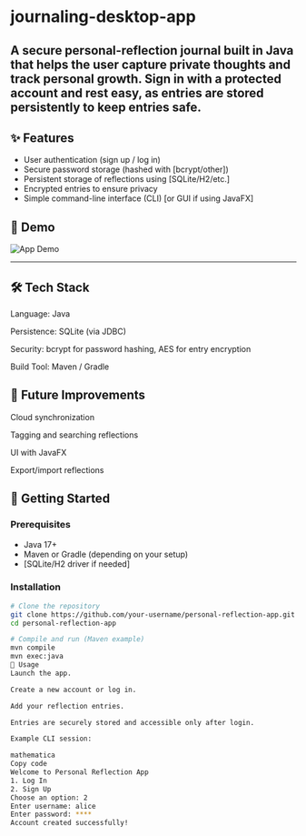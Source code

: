 # journaling-desktop-app
A secure personal-reflection journal built in Java that helps the user capture private thoughts and track personal growth. Sign in with a protected account and rest easy, as entries are stored persistently to keep entries safe.
---

## ✨ Features
- User authentication (sign up / log in)  
- Secure password storage (hashed with [bcrypt/other])  
- Persistent storage of reflections using [SQLite/H2/etc.]  
- Encrypted entries to ensure privacy  
- Simple command-line interface (CLI) [or GUI if using JavaFX]  

## 🎥 Demo
![App Demo](assets/demo.gif)

---
## 🛠️ Tech Stack

Language: Java

Persistence: SQLite (via JDBC)

Security: bcrypt for password hashing, AES for entry encryption

Build Tool: Maven / Gradle

## 🔮 Future Improvements

Cloud synchronization

Tagging and searching reflections

UI with JavaFX

Export/import reflections

## 🚀 Getting Started

### Prerequisites
- Java 17+  
- Maven or Gradle (depending on your setup)  
- [SQLite/H2 driver if needed]  

### Installation
```bash
# Clone the repository
git clone https://github.com/your-username/personal-reflection-app.git
cd personal-reflection-app

# Compile and run (Maven example)
mvn compile
mvn exec:java
📝 Usage
Launch the app.

Create a new account or log in.

Add your reflection entries.

Entries are securely stored and accessible only after login.

Example CLI session:

mathematica
Copy code
Welcome to Personal Reflection App
1. Log In
2. Sign Up
Choose an option: 2
Enter username: alice
Enter password: ****
Account created successfully!
